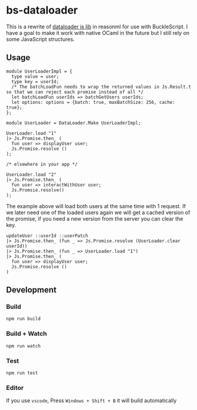 # bs-dataloader

This is a rewrite of [dataloader js lib](https://github.com/facebook/dataloader) in reasonml for use with BuckleScript. I have a goal to make it work with native OCaml in the future but I still rely on some JavaScript structures.

## Usage

```re
module UserLoaderImpl = {
  type value = user;
  type key = userId;
  /* The batchLoadFun needs to wrap the returned values in Js.Result.t so that we can reject each promise instead of all */
  let batchLoadFun userIds => batchGetUsers userIds;
  let options: options = {batch: true, maxBatchSize: 256, cache: true};
};

module UserLoader = DataLoader.Make UserLoaderImpl;

UserLoader.load "1"
|> Js.Promise.then_ (
  fun user => displayUser user;
  Js.Promise.resolve ()
);

/* elsewhere in your app */

UserLoader.load "2"
|> Js.Promise.then_ (
  fun user => interactWithUser user;
  Js.Promsie.resolve()
);
```

The example above will load both users at the same time with 1 request.
If we later need one of the loaded users again we will get a cached version of the promise, if you need a new version from the server you can clear the key.

```re
updateUser ::userId ::userPatch
|> Js.Promise.then_ (fun _ => Js.Promise.resolve (UserLoader.clear userId))
|> Js.Promise.then_ (fun _ => UserLoader.load "1")
|> Js.Promise.then_ (
  fun user => displayUser user;
  Js.Promise.resolve ()
)
```

## Development

### Build
```
npm run build
```

### Build + Watch

```
npm run watch
```

### Test

```
npm run test
```

### Editor
If you use `vscode`, Press `Windows + Shift + B` it will build automatically
